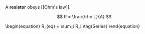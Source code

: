 A **resistor** obeys [[Ohm's law]].

$$
R = \frac{\rho L}{A}
$$

\begin{equation}
R_{eq} = \sum_i R_i \tag{Series}
\end{equation}